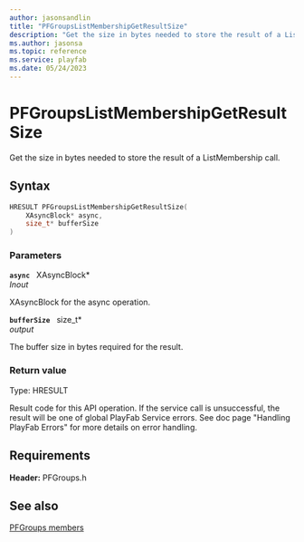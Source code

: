 ```yaml
---
author: jasonsandlin
title: "PFGroupsListMembershipGetResultSize"
description: "Get the size in bytes needed to store the result of a ListMembership call."
ms.author: jasonsa
ms.topic: reference
ms.service: playfab
ms.date: 05/24/2023
---
```


# PFGroupsListMembershipGetResultSize  

Get the size in bytes needed to store the result of a ListMembership call.  

## Syntax  
  
```cpp
HRESULT PFGroupsListMembershipGetResultSize(  
    XAsyncBlock* async,  
    size_t* bufferSize  
)  
```  
  
### Parameters  
  
**`async`** &nbsp; XAsyncBlock*  
*_Inout_*  
  
XAsyncBlock for the async operation.  
  
**`bufferSize`** &nbsp; size_t*  
*output*  
  
The buffer size in bytes required for the result.  
  
  
### Return value
Type: HRESULT
  
Result code for this API operation. If the service call is unsuccessful, the result will be one of global PlayFab Service errors. See doc page "Handling PlayFab Errors" for more details on error handling.
  
  
## Requirements  
  
**Header:** PFGroups.h
  
## See also  
[PFGroups members](../pfgroups_members.md)  

  
  
